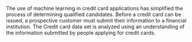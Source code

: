 The use of machine learning in credit card applications has simplified the process of determining qualified candidates. Before a credit card can be issued, a prospective customer must submit their information to a financial institution. The Credit card data set is analyzed using an understanding of the information submitted by people applying for credit cards.
